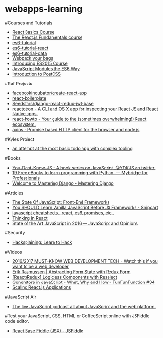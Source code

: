 # webapps-learning

#Courses and Tutorials
- <a href="https://teamtreehouse.com/library/react-basics">React Basics Course</a>
- <a href="http://courses.reactjsprogram.com/courses/reactjsfundamentals/lectures/762542">The React.js Fundamentals course</a>
- <a href="http://ccoenraets.github.io/es6-tutorial/">es6-tutorial</a>
- <a href="http://ccoenraets.github.io/es6-tutorial-react/">es6-tutorial-react</a>
- <a href="http://ccoenraets.github.io/es6-tutorial-data/">es6-tutorial-data</a>
- <a href="https://blog.madewithlove.be/post/webpack-your-bags/">Webpack your bags</a>
- <a href="https://teamtreehouse.com/library/introducing-es2015">Introducing ES2015 Course</a>
- <a href="https://24ways.org/2014/javascript-modules-the-es6-way/">JavaScript Modules the ES6 Way</a>
- <a href="https://teamtreehouse.com/library/introduction-to-postcss">Introduction to PostCSS</a>

#Ref Projects
- <a href="https://github.com/facebookincubator/create-react-app">facebookincubator/create-react-app</a>
- <a href="https://github.com/mxstbr/react-boilerplate">react-boilerplate</a>
- <a href="https://github.com/Seedstars/django-react-redux-jwt-base">Seedstars/django-react-redux-jwt-base</a>
- <a href="https://github.com/reactotron/reactotron">reactotron - A CLI and OS X app for inspecting your React JS and React Native apps.</a>
- <a href="https://github.com/petehunt/react-howto">react-howto - Your guide to the (sometimes overwhelming!) React ecosystem. </a>
- <a href="https://github.com/mzabriskie/axios/issues/314">axios - Promise based HTTP client for the browser and node.js </a>

#Kyles Project
- <a href="https://github.com/KTruong008/resources/tree/master/adv_todo">an attempt at the most basic todo app with complex tooling</a>

#Books
- <a href="https://github.com/getify/You-Dont-Know-JS">You-Dont-Know-JS - A book series on JavaScript. @YDKJS on twitter. </a>
- <a href="https://medium.mybridge.co/19-free-ebooks-to-learn-programming-with-python-8f6f0ad4a7f8#.i197k3v28">19 Free eBooks to learn programming with Python. — Mybridge for Professionals</a>
- <a href="http://masteringdjango.com/">Welcome to Mastering Django - Mastering Django</a>

#Articles
- <a href="https://medium.com/@sachagreif/the-state-of-javascript-front-end-frameworks-1a2d8a61510#.d5rpzz4pc">The State Of JavaScript: Front-End Frameworks</a>
- <a href="https://snipcart.com/blog/learn-vanilla-javascript-before-using-js-frameworks">You SHOULD Learn Vanilla JavaScript Before JS Frameworks - Snipcart</a>
- <a href="http://jamesknelson.com/thank-you-for-subscribing/">javascript cheatsheets.. react, es6, promises, etc..</a>
- <a href="https://facebook.github.io/react/docs/thinking-in-react.html">Thinking in React</a>
- <a href="https://medium.com/javascript-and-opinions/state-of-the-art-javascript-in-2016-ab67fc68eb0b#.yw7tjdkks">State of the Art JavaScript in 2016 — JavaScript and Opinions</a>

#Security
- <a href="https://www.hacksplaining.com/">Hacksplaining: Learn to Hack</a>

#Videos
- <a href="https://www.youtube.com/watch?v=sBzRwzY7G-k">2016/2017 MUST-KNOW WEB DEVELOPMENT TECH - Watch this if you want to be a web developer </a>
- <a href="https://youtu.be/eDTi7lYR1VU">Erik Rasmussen | Abstracting Form State with Redux Form </a>
- <a href="https://www.youtube.com/watch?v=XCQ0ZSr-a2o">[React/Redux] Logicless Components with Reselect</a>
- <a href="https://youtu.be/ategZqxHkz4">Generators in JavaScript - What, Why and How - FunFunFunction #34</a>
- <a href="https://vimeo.com/168648012">Scaling React.js Applications </a>

#JavaScript Air
- <a href="https://javascriptair.com/#episodes">The live JavaScript podcast all about JavaScript and the web platform.</a>



#Test your JavaScript, CSS, HTML or CoffeeScript online with JSFiddle code editor.
- <a href="https://jsfiddle.net/reactjs/69z2wepo/">React Base Fiddle (JSX) - JSFiddle</a>
